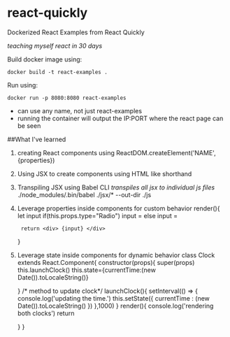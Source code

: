 # react-quickly


Dockerized React Examples from React Quickly

*teaching myself react in 30 days*

Build docker image using: 

    docker build -t react-examples .

Run using:

    docker run -p 8080:8080 react-examples

* can use any name, not just react-examples
* running the container will output the IP:PORT where the react page can be seen

##What I've learned

1. creating React components using 
    ReactDOM.createElement('NAME',{properties})
2. Using JSX to create components using HTML like shorthand
    <HelloWorld />
    	<Outer>
    		<Inner/>
    	</Outer>
3. Transpiling JSX using Babel CLI
  *transpiles all jsx to individual js files*
    ./node_modules/.bin/babel ./jsx/* --out-dir ./js

4. Leverage properties inside components for custom behavior
    render(){
    	let input 
    	if(this.props.type="Radio")
    		input = <Radio/>
    	else
    		input = <Checkbox/>
    		
    	return <div> {input} </div>
    }
    
5. Leverage state inside components for dynamic behavior
    class Clock extends React.Component{
	constructor(props){
		super(props)
		this.launchClock()
		this.state={currentTime:(new Date()).toLocaleString()}
		
	}
	/* method to update clock*/
    launchClock(){
	setInterval(() => {
		console.log('updating the time.')
		this.setState({ 
			currentTime : (new Date()).toLocaleString()
		})
	},1000)
    }
	render(){
	    console.log('rendering both clocks')
		return <div>
			<AnalogDisplay time={this.state.currentTime}/>
			<DigitalDisplay time={this.state.currentTime}/>
		</div>
	}
}

